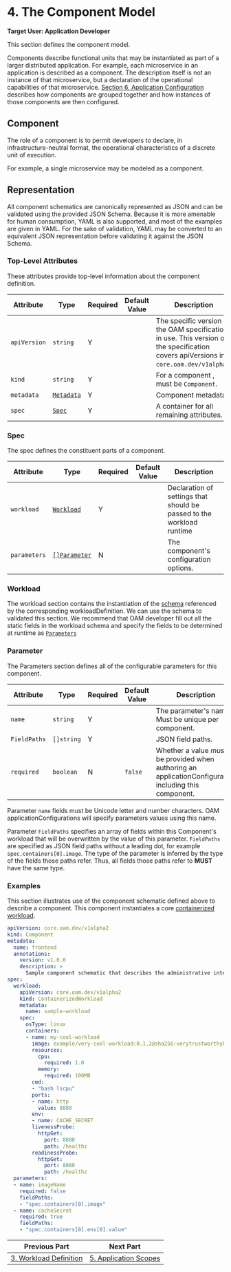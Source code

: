 # 4. The Component Model
**Target User: Application Developer** 

This section defines the component model.

Components describe functional units that may be instantiated as part of a larger distributed application. For example, each microservice in an application is described as a component. The description itself is not an instance of that microservice, but a declaration of the operational capabilities of that microservice. [Section 6, Application Configuration](7.application_configuration.md) describes how components are grouped together and how instances of those components are then configured.

## Component 

The role of a component is to permit developers to declare, in infrastructure-neutral format, the operational characteristics of a discrete unit of execution.

For example, a single microservice may be modeled as a component.

## Representation

All component schematics are canonically represented as JSON and can be validated using the provided JSON Schema. Because it is more amenable for human consumption, YAML is also supported, and most of the examples are given in YAML. For the sake of validation, YAML may be converted to an equivalent JSON representation before validating it against the JSON Schema.

### Top-Level Attributes

These attributes provide top-level information about the component definition.

| Attribute | Type | Required | Default Value | Description |
|-----------|------|----------|---------------|-------------|
| `apiVersion` | `string` | Y || The specific version of the OAM specification in use. This version of the specification covers apiVersions in `core.oam.dev/v1alpha2`. |
| `kind` | `string` | Y || For a component , must be `Component`. |
| `metadata` | [`Metadata`](2.overview_and_terminology.md#metadata) | Y | | Component metadata. |
| `spec`| [`Spec`](#spec) | Y || A container for all remaining attributes. |

### Spec

The spec defines the constituent parts of a component.

| Attribute | Type | Required | Default Value | Description |
|-----------|------|----------|---------------|-------------|
| `workload` | [`Workload`](#workload) | Y | | Declaration of settings that should be passed to the workload runtime|
| `parameters` | [`[]Parameter`](#parameter) | N | | The component's configuration options. |


### Workload
The workload section contains the instantiation of the [schema](3.workload.md#DefinitionRef) referenced by the corresponding workloadDefinition. We can use the schema to validated this section.
We recommend that OAM developer fill out all the static fields in the workload schema and specify the fields to be
 determined at runtime as [`Parameters`](#parameter)

### Parameter

The Parameters section defines all of the configurable parameters for this component.

| Attribute | Type | Required | Default Value | Description |
|-----------|------|----------|---------------|-------------|
| `name` | `string` | Y | | The parameter's name. Must be unique per component. |
| `FieldPaths` | `[]string` | Y | | JSON field paths. |
| `required` | `boolean` | N |`false` | Whether a value _must_ be provided when authoring an applicationConfiguration including this component. |

Parameter `name` fields must be Unicode letter and number characters.  OAM applicationConfigurations will specify parameters values using this name.

Parameter `FieldPaths` specifies an array of fields within this Component's workload that will be overwritten by the
 value of this parameter. `FieldPaths` are specified as JSON field paths without a leading dot, for example `spec.containers[0].image`.
The type of the parameter is inferred by the type of the fields those paths refer. Thus, all fields those paths refer to __MUST__ have the same type. 

### Examples

This section illustrates use of the component schematic defined above to describe a component. This component instantiates a core [containerized workload](core/workloads/containerized_workload/containerized_workload.md).

```yaml
apiVersion: core.oam.dev/v1alpha2
kind: Component
metadata:
  name: frontend
  annotations:
    version: v1.0.0
    description: >
      Sample component schematic that describes the administrative interface for our Twitter bot.
spec:
  workload:
    apiVersion: core.oam.dev/v1alpha2
    kind: ContainerizedWorkload
    metadata:
      name: sample-workload
    spec:
      osType: linux
      containers:
      - name: my-cool-workload
        image: example/very-cool-workload:0.1.2@sha256:verytrustworthyhash
        resources:
          cpu:
            required: 1.0
          memory:
            required: 100MB
        cmd:
        - "bash lscpu"
        ports:
        - name: http
          value: 8080
        env:
        - name: CACHE_SECRET
        livenessProbe:
          httpGet:
            port: 8080
            path: /healthz
        readinessProbe:
          httpGet:
            port: 8080
            path: /healthz
  parameters: 
  - name: imageName
    required: false
    fieldPaths: 
    - "spec.containers[0].image"
  - name: cacheSecret
    required: true
    fieldPaths:
    - "spec.containers[0].env[0].value"
```

| Previous Part        | Next Part           | 
| ------------- |-------------| 
|[3. Workload Definition](3.workload.md) |  [5. Application Scopes](5.application_scopes.md)| 
